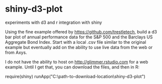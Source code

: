 shiny-d3-plot
=============

experiments with d3 and r integration with shiny

Using the fine example offered by https://github.com/trestletech, build a d3 bar plot of annual performance data for the S&P 500 and the Barclays US Aggregate Bond Index.  Start with a local .csv file similar to the original example but eventually add on the ability to use live data from the web or from Axys.

I do not have the ability to host on http://glimmer.rstudio.com for a web example.  Until I get that, you can download the files, and then in R:

  require(shiny)
  runApp("C:\\path-to-download-location\\shiny-d3-plot")